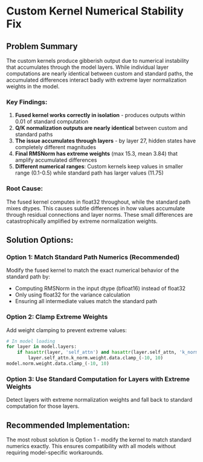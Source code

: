 # Custom Kernel Numerical Stability Fix

## Problem Summary

The custom kernels produce gibberish output due to numerical instability that accumulates through the model layers. While individual layer computations are nearly identical between custom and standard paths, the accumulated differences interact badly with extreme layer normalization weights in the model.

### Key Findings:

1. **Fused kernel works correctly in isolation** - produces outputs within 0.01 of standard computation
2. **Q/K normalization outputs are nearly identical** between custom and standard paths
3. **The issue accumulates through layers** - by layer 27, hidden states have completely different magnitudes
4. **Final RMSNorm has extreme weights** (max 15.3, mean 3.84) that amplify accumulated differences
5. **Different numerical ranges**: Custom kernels keep values in smaller range (0.1-0.5) while standard path has larger values (11.75)

### Root Cause:

The fused kernel computes in float32 throughout, while the standard path mixes dtypes. This causes subtle differences in how values accumulate through residual connections and layer norms. These small differences are catastrophically amplified by extreme normalization weights.

## Solution Options:

### Option 1: Match Standard Path Numerics (Recommended)
Modify the fused kernel to match the exact numerical behavior of the standard path by:
- Computing RMSNorm in the input dtype (bfloat16) instead of float32
- Only using float32 for the variance calculation
- Ensuring all intermediate values match the standard path

### Option 2: Clamp Extreme Weights
Add weight clamping to prevent extreme values:
```python
# In model loading
for layer in model.layers:
    if hasattr(layer, 'self_attn') and hasattr(layer.self_attn, 'k_norm'):
        layer.self_attn.k_norm.weight.data.clamp_(-10, 10)
model.norm.weight.data.clamp_(-10, 10)
```

### Option 3: Use Standard Computation for Layers with Extreme Weights
Detect layers with extreme normalization weights and fall back to standard computation for those layers.

## Recommended Implementation:

The most robust solution is Option 1 - modify the kernel to match standard numerics exactly. This ensures compatibility with all models without requiring model-specific workarounds.